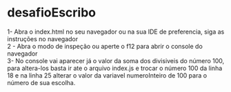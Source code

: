 # desafioEscribo

1- Abra o index.html no seu navegador ou na sua IDE de preferencia, siga as instruções no navegador
<br/>
2 - Abra o modo de inspeção ou aperte o f12 para abrir o console  do navegador
<br/>
3- No console vai aparecer já o valor da soma dos divisiveis do número 100, para altera-los basta ir ate o arquivo index.js e trocar o número 100 da linha 18 e na linha 25 alterar o valor da variavel numeroInteiro de 100 para o número de sua escolha.
